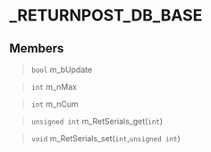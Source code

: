 # _RETURNPOST_DB_BASE
 
## Members
 
> `bool` m_bUpdate
 
> `int` m_nMax
 
> `int` m_nCum
 
> `unsigned int` m_RetSerials_get(`int`)
 
> `void` m_RetSerials_set(`int`,`unsigned int`)
 
